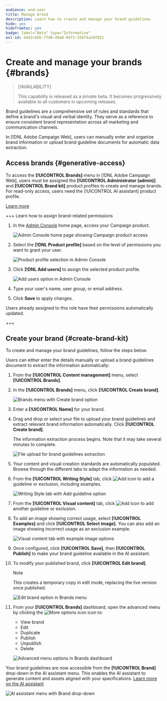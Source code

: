 ```yaml
---
audience: end-user
title: Manage brand
description: Learn how to create and manage your brand guidelines
hide: yes
hidefromtoc: yes
badge: label="Beta" type="Informative"
exl-id: d4d2c6bb-7fd0-49a0-9d73-356f4a24f021
---
```

# Create and manage your brands {#brands}

>[!AVAILABILITY]
>
>This capability is released as a private beta. It becomes progressively available to all customers in upcoming releases.

Brand guidelines are a comprehensive set of rules and standards that define a brand's visual and verbal identity. They serve as a reference to ensure consistent brand representation across all marketing and communication channels.

In [!DNL Adobe Campaign Web], users can manually enter and organize brand information or upload brand guideline documents for automatic data extraction.

## Access brands {#generative-access}

To access the **[!UICONTROL Brands]** menu in [!DNL Adobe Campaign Web], users must be assigned the **[!UICONTROL Administrator (admin)]** and **[!UICONTROL Brand kit]** product profiles to create and manage brands. For read-only access, users need the [!UICONTROL AI assistant] product profile.

[Learn more](https://experienceleague.adobe.com/en/docs/campaign/campaign-v8/admin/permissions/manage-permissions)

+++ Learn how to assign brand-related permissions

1. In the [Admin Console](https://adminconsole.adobe.com/enterprise) home page, access your Campaign product.

    ![Admin Console home page showing Campaign product access](assets/brands_admin_1.png)

1. Select the **[!DNL Product profile]** based on the level of permissions you want to grant your user.

    ![Product profile selection in Admin Console](assets/brands_admin_2.png)

1. Click **[!DNL Add users]** to assign the selected product profile.

    ![Add users option in Admin Console](assets/brands_admin_3.png)

1. Type your user's name, user group, or email address.

1. Click **Save** to apply changes.

Users already assigned to this role have their permissions automatically updated.

+++

## Create your brand {#create-brand-kit}

To create and manage your brand guidelines, follow the steps below.

Users can either enter the details manually or upload a brand guidelines document to extract the information automatically:

1. From the **[!UICONTROL Content management]** menu, select **[!UICONTROL Brands]**.

1. In the **[!UICONTROL Brands]** menu, click **[!UICONTROL Create brand]**.

    ![Brands menu with Create brand option](assets/brands_1.png)

1. Enter a **[!UICONTROL Name]** for your brand.

1. Drag and drop or select your file to upload your brand guidelines and extract relevant brand information automatically. Click **[!UICONTROL Create brand]**.

    The information extraction process begins. Note that it may take several minutes to complete.

    ![File upload for brand guidelines extraction](assets/brands_7.png)

1. Your content and visual creation standards are automatically populated. Browse through the different tabs to adapt the information as needed.

1. From the **[!UICONTROL Writing Style]** tab, click ![Add icon](assets/do-not-localize/Smock_Add_18_N.svg) to add a guideline or exclusion, including examples.

    ![Writing Style tab with Add guideline option](assets/brands_2.png)

1. From the **[!UICONTROL Visual content]** tab, click ![Add icon](assets/do-not-localize/Smock_Add_18_N.svg) to add another guideline or exclusion.

1. To add an image showing correct usage, select **[!UICONTROL Examples]** and click **[!UICONTROL Select image]**. You can also add an image showing incorrect usage as an exclusion example.

    ![Visual content tab with example image options](assets/brands_3.png)

1. Once configured, click **[!UICONTROL Save]**, then **[!UICONTROL Publish]** to make your brand guideline available in the AI assistant.

1. To modify your published brand, click **[!UICONTROL Edit brand]**.

    >[!NOTE]
    >
    >This creates a temporary copy in edit mode, replacing the live version once published.

    ![Edit brand option in Brands menu](assets/brands_4.png)

1. From your **[!UICONTROL Brands]** dashboard, open the advanced menu by clicking the ![More options icon](assets/do-not-localize/Smock_More_18_N.svg) icon to:

    * View brand
    * Edit
    * Duplicate
    * Publish
    * Unpublish
    * Delete

    ![Advanced menu options in Brands dashboard](assets/brands_5.png)

Your brand guidelines are now accessible from the **[!UICONTROL Brand]** drop-down in the AI assistant menu. This enables the AI assistant to generate content and assets aligned with your specifications. [Learn more on the AI assistant](../email/generative-gs.md)

![AI assistant menu with Brand drop-down](assets/brands_6.png)